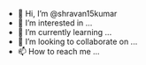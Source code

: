 - 👋 Hi, I’m @shravan15kumar
- 👀 I’m interested in ...
- 🌱 I’m currently learning ...
- 💞️ I’m looking to collaborate on ...
- 📫 How to reach me ...

<!---
shravan15kumar/shravan15kumar is a ✨ special ✨ repository because its `README.md` (this file) appears on your GitHub profile.
You can click the Preview link to take a look at your changes.
--->
